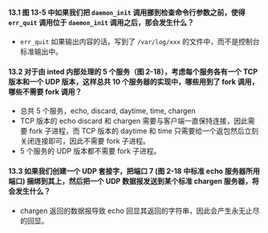 #### 13.1 图 13-5 中如果我们把 `daemon_init` 调用挪到检查命令行参数之前，使得 `err_quit` 调用位于 `daemon_init` 调用之后，那会发生什么？

   * `err_quit` 如果输出内容的话，写到了 `/var/log/xxx` 的文件中，而不是控制台标准输出中。

#### 13.2 对于由 inted 内部处理的 5 个服务（图 2-18），考虑每个服务各有一个 TCP 版本和一个 UDP 版本，这样总共 10 个服务器的实现中，哪些用到了 fork 调用，哪些不需要 fork 调用？
	
   * 总共 5 个服务，echo, discard, daytime, time, chargen
   * TCP 版本的 echo discard 和 chargen 需要与客户端一直保持连接，因此需要 fork 子进程，而 TCP 版本的 daytime 和 time 只需要给一个返包然后立刻关闭连接即可，因此不需要 fork 子进程。
   * 5 个服务的 UDP 版本都不需要 fork 子进程。 
	
#### 13.3 如果我们创建一个 UDP 套接字，把端口 7 (图 2-18 中标准 echo 服务器所用端口) 捆绑到其上，然后把一个 UDP 数据报发送到某个标准 chargen 服务器，将会发生什么？

  * chargen 返回的数据报导致 echo 回显其返回的字符串，因此会产生永无止尽的回显。
